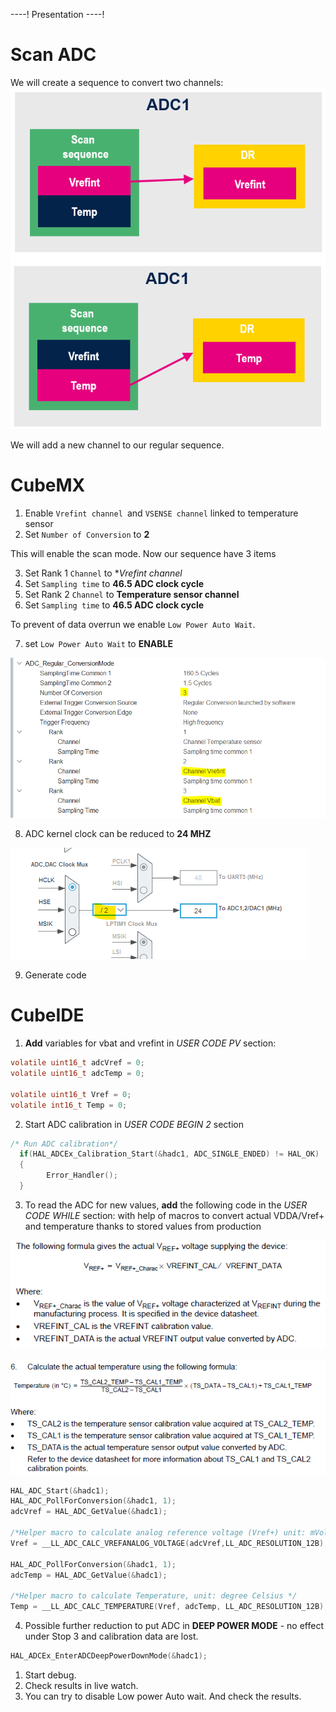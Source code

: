 ----!
Presentation
----!
#  Scan ADC

We will create a sequence to convert two channels:
![image](./img/adc_scan.png)
<p> </p>

We will add a new channel to our regular sequence.

#  CubeMX

1. Enable `Vrefint channel `and `VSENSE channel` linked to temperature sensor
2. Set `Number of Conversion` to **2**

This will enable the scan mode. Now our sequence have 3 items

3. Set Rank 1 `Channel` to **Vrefint channel*
4. Set `Sampling time` to **46.5 ADC clock cycle**
5. Set Rank 2 `Channel` to **Temperature sensor channel**
6. Set `Sampling time` to **46.5 ADC clock cycle**

To prevent of data overrun we enable `Low Power Auto Wait`.

7. set `Low Power Auto Wait` to **ENABLE**

![image](./img/config.png)
   
8.  ADC kernel clock can be reduced to **24 MHZ**
   
![image](./img/clkconfig.png) 
   
9.  Generate code

#  CubeIDE

1. **Add** variables for vbat and vrefint in *USER CODE PV* section:
     

```c
volatile uint16_t adcVref = 0;
volatile uint16_t adcTemp = 0;

volatile uint16_t Vref = 0;
volatile int16_t Temp = 0;
```

2. Start ADC calibration in *USER CODE BEGIN 2* section

```c
/* Run ADC calibration*/
  if(HAL_ADCEx_Calibration_Start(&hadc1, ADC_SINGLE_ENDED) != HAL_OK)
  {
        Error_Handler();
  }
```

3. To read the ADC for new values, **add** the following code in the *USER CODE WHILE* section:
   with help of macros to convert actual VDDA/Vref+ and temperature thanks to stored values from production

![image](./img/vref.png)

![image](./img/temp.png)

```c
HAL_ADC_Start(&hadc1);
HAL_ADC_PollForConversion(&hadc1, 1);
adcVref = HAL_ADC_GetValue(&hadc1);

/*Helper macro to calculate analog reference voltage (Vref+) unit: mVolt */
Vref = __LL_ADC_CALC_VREFANALOG_VOLTAGE(adcVref,LL_ADC_RESOLUTION_12B);

HAL_ADC_PollForConversion(&hadc1, 1);
adcTemp = HAL_ADC_GetValue(&hadc1);

/*Helper macro to calculate Temperature, unit: degree Celsius */
Temp = __LL_ADC_CALC_TEMPERATURE(Vref, adcTemp, LL_ADC_RESOLUTION_12B);
```

4. Possible further reduction to put ADC in **DEEP POWER MODE** - no effect under Stop 3 and calibration data are lost.
  
```c
HAL_ADCEx_EnterADCDeepPowerDownMode(&hadc1);
```
  

1. Start debug.
2. Check results in live watch.
3. You can try to disable Low power Auto wait. And check the results.
